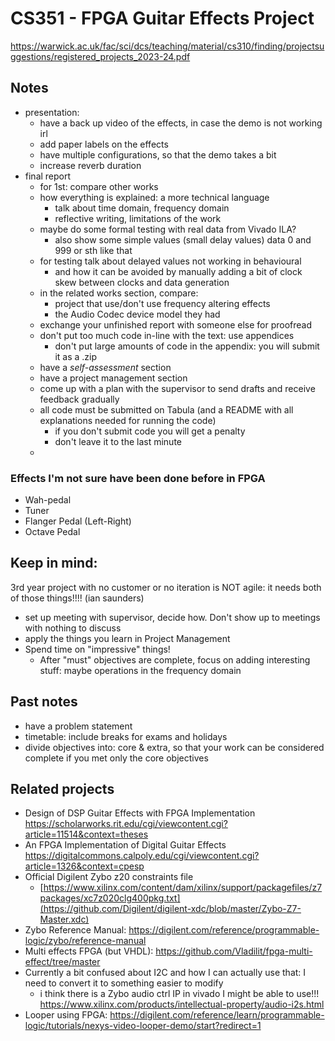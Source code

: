 # CS351 - FPGA Guitar Effects Project
https://warwick.ac.uk/fac/sci/dcs/teaching/material/cs310/finding/projectsuggestions/registered_projects_2023-24.pdf

## Notes
* presentation:
  - have a back up video of the effects, in case the demo is not working irl
  - add paper labels on the effects
  - have multiple configurations, so that the demo takes a bit
  - increase reverb duration
* final report
  - for 1st: compare other works
  - how everything is explained: a more technical language
     - talk about time domain, frequency domain
     - reflective writing, limitations of the work
  - maybe do some formal testing with real data from Vivado ILA?
     - also show some simple values (small delay values) data 0 and 999 or sth like that
  - for testing talk about delayed values not working in behavioural
     - and how it can be avoided by manually adding a bit of clock skew between clocks and data generation
  - in the related works section, compare:
     - project that use/don't use frequency altering effects
     - the Audio Codec device model they had
  - exchange your unfinished report with someone else for proofread
  - don't put too much code in-line with the text: use appendices
     - don't put large amounts of code in the appendix: you will submit it as a .zip
  - have a *self-assessment* section
  - have a project management section
  - come up with a plan with the supervisor to send drafts and receive feedback gradually
  - all code must be submitted on Tabula (and a README with all explanations needed for running the code)
     - if you don't submit code you will get a penalty
     - don't leave it to the last minute
  - 
  

### Effects I'm not sure have been done before in FPGA
 * Wah-pedal
 * Tuner
 * Flanger Pedal (Left-Right)
 * Octave Pedal


## Keep in mind:
3rd year project with no customer or no iteration is NOT agile: it needs both of those things!!!! (ian saunders)
  * set up meeting with supervisor, decide how. Don't show up to meetings with nothing to discuss
  * apply the things you learn in Project Management
  * Spend time on "impressive" things!
     - After "must" objectives are complete, focus on adding interesting stuff: maybe operations in the frequency domain
       
 ## Past notes
  * have a problem statement
  * timetable: include breaks for exams and holidays
  * divide objectives into: core & extra, so that your work can be considered complete if you met only the core objectives

## Related projects
- Design of DSP Guitar Effects with FPGA Implementation
https://scholarworks.rit.edu/cgi/viewcontent.cgi?article=11514&context=theses
- An FPGA Implementation of Digital Guitar Effects
https://digitalcommons.calpoly.edu/cgi/viewcontent.cgi?article=1326&context=cpesp
- Official Digilent Zybo z20 constraints file 
  * [https://www.xilinx.com/content/dam/xilinx/support/packagefiles/z7packages/xc7z020clg400pkg.txt](https://github.com/Digilent/digilent-xdc/blob/master/Zybo-Z7-Master.xdc)
- Zybo Reference Manual: https://digilent.com/reference/programmable-logic/zybo/reference-manual
- Multi effects FPGA (but VHDL): https://github.com/Vladilit/fpga-multi-effect/tree/master
- Currently a bit confused about I2C and how I can actually use that: I need to convert it to something easier to modify
   * i think there is a Zybo audio ctrl IP in vivado I might be able to use!!! https://www.xilinx.com/products/intellectual-property/audio-i2s.html
- Looper using FPGA: https://digilent.com/reference/learn/programmable-logic/tutorials/nexys-video-looper-demo/start?redirect=1

